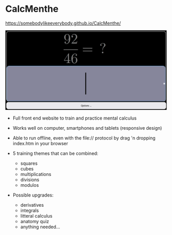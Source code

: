 # CalcMenthe

https://somebodylikeeverybody.github.io/CalcMenthe/

![Screenshot](./readMeImages/generalView.png)

- Full front end website to train and practice mental calculus
- Works well on  computer, smartphones and tablets (responsive design)
- Able to run offline, even with the file:// protocol by drag 'n dropping index.htm in your browser
- 5 training themes that can be combined:
  - squares
  - cubes
  - multiplications
  - divisions
  - modulos

- Possible upgrades:
  - derivatives
  - integrals
  - litteral calculus
  - anatomy quiz
  - anything needed...
  
